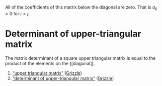 All of the coefficients of this matrix below the diagonal are zero. That is $a_{ij} = 0$ for $i > j$.
# Determinant of upper-triangular matrix
The matrix determinant of a square upper triangular matrix is equal to the product of the elements on the [[diagonal]]. 


1. <span class="highlight" data-annotation="%7B%22attachmentURI%22%3A%22http%3A%2F%2Fzotero.org%2Fusers%2F9667514%2Fitems%2F2AVWIQEV%22%2C%22annotationKey%22%3A%22PEGYQ2TF%22%2C%22color%22%3A%22%23ffd400%22%2C%22pageLabel%22%3A%2246%22%2C%22position%22%3A%7B%22pageIndex%22%3A45%2C%22rects%22%3A%5B%5B95.123%2C171.046%2C415.389%2C180.808%5D%5D%7D%2C%22citationItem%22%3A%7B%22uris%22%3A%5B%22http%3A%2F%2Fzotero.org%2Fusers%2F9667514%2Fitems%2F8EBIR37H%22%5D%2C%22locator%22%3A%2246%22%7D%7D" ztype="zhighlight"><a href="zotero://open-pdf/library/items/2AVWIQEV?page=46&#x26;annotation=PEGYQ2TF">“upper triangular matrix”</a></span> <span class="citation" data-citation="%7B%22citationItems%22%3A%5B%7B%22uris%22%3A%5B%22http%3A%2F%2Fzotero.org%2Fusers%2F9667514%2Fitems%2F8EBIR37H%22%5D%7D%5D%2C%22properties%22%3A%7B%7D%7D" ztype="zcitation">(<span class="citation-item"><a href="zotero://select/library/items/8EBIR37H">Grizzle</a></span>)</span>
2. <span class="highlight" data-annotation="%7B%22attachmentURI%22%3A%22http%3A%2F%2Fzotero.org%2Fusers%2F9667514%2Fitems%2F2AVWIQEV%22%2C%22annotationKey%22%3A%22AIQI2KL5%22%2C%22color%22%3A%22%23ffd400%22%2C%22pageLabel%22%3A%2246%22%2C%22position%22%3A%7B%22pageIndex%22%3A45%2C%22rects%22%3A%5B%5B145.471%2C133.437%2C553.888%2C142.463%5D%2C%5B58.11%2C121.482%2C107.086%2C130.548%5D%5D%7D%2C%22citationItem%22%3A%7B%22uris%22%3A%5B%22http%3A%2F%2Fzotero.org%2Fusers%2F9667514%2Fitems%2F8EBIR37H%22%5D%2C%22locator%22%3A%2246%22%7D%7D" ztype="zhighlight"><a href="zotero://open-pdf/library/items/2AVWIQEV?page=46&#x26;annotation=AIQI2KL5">“determinant of upper-triangular matrix”</a></span> <span class="citation" data-citation="%7B%22citationItems%22%3A%5B%7B%22uris%22%3A%5B%22http%3A%2F%2Fzotero.org%2Fusers%2F9667514%2Fitems%2F8EBIR37H%22%5D%7D%5D%2C%22properties%22%3A%7B%7D%7D" ztype="zcitation">(<span class="citation-item"><a href="zotero://select/library/items/8EBIR37H">Grizzle</a></span>)</span>